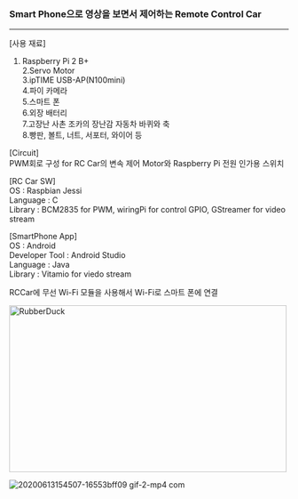 ### Smart Phone으로 영상을 보면서 제어하는 Remote Control Car
<hr/>

[사용 재료]</br>
1. Raspberry Pi 2 B+</br>
2.Servo Motor</br>
3.ipTIME USB-AP(N100mini)</br>
4.파이 카메라</br>
5.스마트 폰</br>
6.외장 배터리</br>
7.고장난 사촌 조카의 장난감 자동차 바퀴와 축</br>
8.빵판, 볼트, 너트, 서포터, 와이어 등

[Circuit]</br>
PWM회로 구성 for RC Car의 변속 제어
Motor와 Raspberry Pi 전원 인가용 스위치

[RC Car SW]</br>
OS : Raspbian Jessi</br>
Language : C</br>
Library : BCM2835 for PWM, wiringPi for control GPIO, GStreamer for video stream</br>

[SmartPhone App]</br>
OS : Android</br>
Developer Tool : Android Studio</br>
Language : Java</br>
Library : Vitamio for viedo stream</br> 

RCCar에 무선 Wi-Fi 모듈을 사용해서 Wi-Fi로 스마트 폰에 연결</br>

<img src="https://user-images.githubusercontent.com/65689549/84568600-7b755c80-adbb-11ea-8893-7849989ea44c.png" width="500px" height="300px" title="px(픽셀) 크기 설정" alt="RubberDuck"></img><br/>

![20200613154507-16553bff09 gif-2-mp4 com](https://user-images.githubusercontent.com/65689549/84569176-72868a00-adbf-11ea-885a-a70421676a72.gif)


